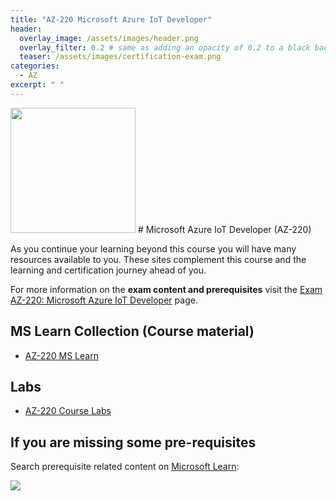 ```yaml
---
title: "AZ-220 Microsoft Azure IoT Developer"
header:
  overlay_image: /assets/images/header.png
  overlay_filter: 0.2 # same as adding an opacity of 0.2 to a black background
  teaser: /assets/images/certification-exam.png
categories:
  - AZ
excerpt: " "
---
```


<img src="../../assets/images/certification-exam.png" width="200" height="200">
# Microsoft Azure IoT Developer (AZ-220) 

As you continue your learning beyond this course you will have many resources available to you. These sites complement this course and the learning and certification journey ahead of you.

For more information on the **exam content and prerequisites** visit the [Exam AZ-220: Microsoft Azure IoT Developer](https://docs.microsoft.com/en-us/learn/certifications/exams/az-220/) page.

## MS Learn Collection (Course material)
- [AZ-220 MS Learn](https://aka.ms/courseAZ-220)

## Labs
- [AZ-220 Course Labs](https://aka.ms/az220labs)

## If you are missing some pre-requisites
Search prerequisite related content on [Microsoft Learn](https://docs.microsoft.com/en-us/learn/browse/):

<img src="../../assets/images/learn-search.png">